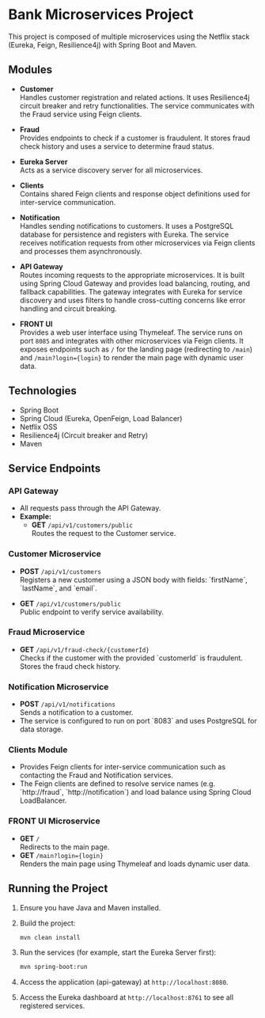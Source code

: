 # Bank Microservices Project

This project is composed of multiple microservices using the Netflix stack (Eureka, Feign, Resilience4j) with Spring Boot and Maven.

## Modules

- **Customer**  
  Handles customer registration and related actions. It uses Resilience4j circuit breaker and retry functionalities. The service communicates with the Fraud service using Feign clients.

- **Fraud**  
  Provides endpoints to check if a customer is fraudulent. It stores fraud check history and uses a service to determine fraud status.

- **Eureka Server**  
  Acts as a service discovery server for all microservices.

- **Clients**  
  Contains shared Feign clients and response object definitions used for inter-service communication.

- **Notification**  
  Handles sending notifications to customers. It uses a PostgreSQL database for persistence and registers with Eureka. The service receives notification requests from other microservices via Feign clients and processes them asynchronously.

- **API Gateway**  
  Routes incoming requests to the appropriate microservices. It is built using Spring Cloud Gateway and provides load balancing, routing, and fallback capabilities. The gateway integrates with Eureka for service discovery and uses filters to handle cross-cutting concerns like error handling and circuit breaking.

- **FRONT UI**  
  Provides a web user interface using Thymeleaf. The service runs on port `8085` and integrates with other microservices via Feign clients. It exposes endpoints such as `/` for the landing page (redirecting to `/main`) and `/main?login={login}` to render the main page with dynamic user data.
  
## Technologies

- Spring Boot
- Spring Cloud (Eureka, OpenFeign, Load Balancer)
- Netflix OSS
- Resilience4j (Circuit breaker and Retry)
- Maven

## Service Endpoints

### API Gateway

- All requests pass through the API Gateway.
- **Example:**  
  - **GET** `/api/v1/customers/public`  
    Routes the request to the Customer service.

### Customer Microservice

- **POST** `/api/v1/customers`  
  Registers a new customer using a JSON body with fields: \`firstName\`, \`lastName\`, and \`email\`.

- **GET** `/api/v1/customers/public`  
  Public endpoint to verify service availability.

### Fraud Microservice

- **GET** `/api/v1/fraud-check/{customerId}`  
  Checks if the customer with the provided \`customerId\` is fraudulent. Stores the fraud check history.

### Notification Microservice

- **POST** `/api/v1/notifications`  
  Sends a notification to a customer.
- The service is configured to run on port \`8083\` and uses PostgreSQL for data storage.

### Clients Module

- Provides Feign clients for inter-service communication such as contacting the Fraud and Notification services.
- The Feign clients are defined to resolve service names (e.g. \`http://fraud\`, \`http://notification\`) and load balance using Spring Cloud LoadBalancer.

### FRONT UI Microservice

- **GET** `/`  
  Redirects to the main page.
- **GET** `/main?login={login}`  
  Renders the main page using Thymeleaf and loads dynamic user data.
  
## Running the Project

1. Ensure you have Java and Maven installed.
2. Build the project:
   ```bash
   mvn clean install
    ```
3. Run the services (for example, start the Eureka Server first):
   ```bash
   mvn spring-boot:run
    ```
5. Access the application (api-gateway) at `http://localhost:8080`.

6. Access the Eureka dashboard at `http://localhost:8761` to see all registered services.
